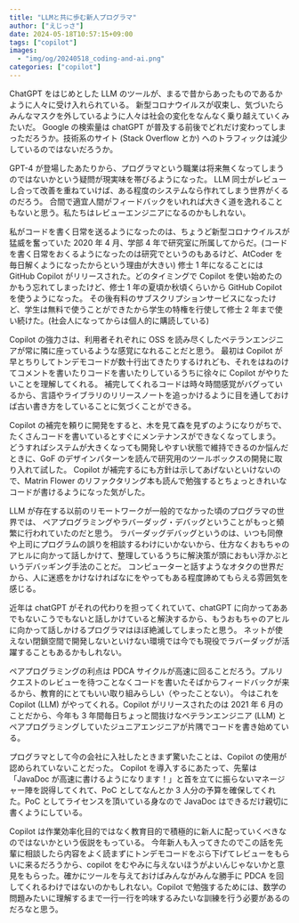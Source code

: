 ```yaml
---
title: "LLMと共に歩む新人プログラマ"
author: ["えじっさ"]
date: 2024-05-18T10:57:15+09:00
tags: ["copilot"]
images:
  - "img/og/20240518_coding-and-ai.png"
categories: ["copilot"]
---
```


ChatGPT をはじめとした LLM のツールが、まるで昔からあったものであるかように人々に受け入れられている。
新型コロナウイルスが収束し、気づいたらみんなマスクを外しているように人々は社会の変化をなんなく乗り越えていくみたいだ。
Google の検索量は chatGPT が普及する前後でどれだけ変わってしまっただろうか。技術系のサイト (Stack Overflow とか) へのトラフィックは減少しているのではないだろうか。

GPT-4 が登場したあたりから、プログラマという職業は将来無くなってしまうのではないかという疑問が現実味を帯びるようになった。
LLM 同士がレビューし合って改善を重ねていけば、ある程度のシステムなら作れてしまう世界がくるのだろう。
合間で適宜人間がフィードバックをいれれば大きく道を逸れることもないと思う。私たちはレビューエンジニアになるのかもしれない。

私がコードを書く日常を送るようになったのは、ちょうど新型コロナウイルスが猛威を奮っていた 2020 年 4 月、学部 4 年で研究室に所属してからだ。(コードを書く日常をおくるようになったのは研究でというのもあるけど、AtCoder を毎日解くようになったからという理由が大きい)
修士 1 年になることには GitHub Copilot がリリースされた。どのタイミングで Copilot を使い始めたのかもう忘れてしまったけど、修士 1 年の夏頃か秋頃くらいから GitHub Copilot を使うようになった。
その後有料のサブスクリプションサービスになったけど、学生は無料で使うことができたから学生の特権を行使して修士 2 年まで使い続けた。(社会人になってからは個人的に購読している)

Copilot の強力さは、利用者それぞれに OSS を読み尽くしたベテランエンジニアが常に隣に座っているような感覚になれることだと思う。
最初は Copilot が早とちりしてトンデモコードが数十行出てきたりするけれども、それをはねのけてコメントを書いたりコードを書いたりしているうちに徐々に Copilot がやりたいことを理解してくれる。
補完してくれるコードは時々時間感覚がバグっているから、言語やライブラリのリリースノートを追っかけるように目を通しておけば古い書き方をしていることに気づくことができる。

Copilot の補完を頼りに開発をすると、木を見て森を見ずのようになりがちで、たくさんコードを書いているとすぐにメンテナンスができなくなってしまう。
どうすればシステムが大きくなっても開発しやすい状態で維持できるのか悩んだときに、GoF のデザインパターンを読んで研究用のツールボックスの開発に取り入れて試した。
Copilot が補完するにも方針は示してあげないといけないので、Matrin Flower のリファクタリング本も読んで勉強するとちょっときれいなコードが書けるようになった気がした。

LLM が存在する以前のリモートワークが一般的でなかった頃のプログラマの世界では、 ペアプログラミングやラバーダッグ・デバッグということがもっと頻繁に行われていたのだと思う。
ラバーダッグデバッグというのは、いつも同僚や上司にプログラムの誤りを相談するわけにいかないから、仕方なくおもちゃのアヒルに向かって話しかけて、整理しているうちに解決策が頭におもい浮かぶというデバッギング手法のことだ。
コンピューターと話すようなオタクの世界だから、人に迷惑をかけなければなにをやってもある程度諦めてもらえる雰囲気を感じる。

近年は chatGPT がそれの代わりを担ってくれていて、chatGPT に向かってああでもないこうでもないと話しかけていると解決するから、もうおもちゃのアヒルに向かって話しかけるプログラマはほぼ絶滅してしまったと思う。
ネットが使えない閉鎖空間で開発しないといけない環境では今でも現役でラバーダッグが活躍することもあるかもしれない。

ペアプログラミングの利点は PDCA サイクルが高速に回ることだろう。プルリクエストのレビューを待つことなくコードを書いたそばからフィードバックが来るから、教育的にとてもいい取り組みらしい（やったことない）。
今はこれを Copilot (LLM) がやってくれる。Copilot がリリースされたのは 2021 年 6 月のことだから、今年も 3 年間毎日ちょっと間抜けなベテランエンジニア (LLM) とペアプログラミングしていたジュニアエンジニアが片隅でコードを書き始めている。

プログラマとして今の会社に入社したときまず驚いたことは、Copilot の使用が認められていないことだった。
Copilot を導入するにあたって、先輩は「JavaDoc が高速に書けるようになります！」と首を立てに振らないマネージャー陣を説得してくれて、PoC としてなんとか 3 人分の予算を確保してくれた。PoC としてライセンスを頂いている身なので JavaDoc はできるだけ親切に書くようにしている。

Copilot は作業効率化目的ではなく教育目的で積極的に新人に配っていくべきなのではないかという仮説をもっている。
今年新人も入ってきたのでこの話を先輩に相談したら内容をよく読まずにトンデモコードをぶら下げてレビューをもらいに来るだろうから、copilot をむやみに与えないほうがよいんじゃないかと意見をもらった。確かにツールを与えておけばみんながみんな勝手に PDCA を回してくれるわけではないのかもしれない。Copilot で勉強するためには、数学の問題みたいに理解するまで一行一行を吟味するみたいな訓練を行う必要があるのだろなと思う。
